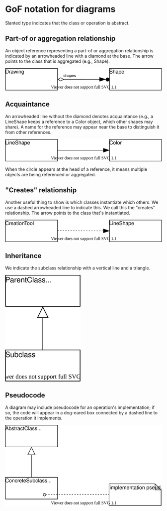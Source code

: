 # GoF notation for diagrams

Slanted type indicates that the class or operation is abstract.

## Part-of or aggregation relationship

An object reference representing a part-of or aggregation relationship is indicated by an arrowheaded line with a diamond at the base. The arrow points to the class that is aggregated (e.g., Shape).

<img src="aggregation.svg">

## Acquaintance

An arrowheaded line without the diamond denotes acquaintance (e.g., a LineShape keeps a reference to a Color object, which other shapes may share). A name for the reference may appear near the base to distinguish it from other references.

<img src="acquaintance.svg">

When the circle appears at the head of a reference, it means multiple objects are being referenced or aggregated.

## "Creates" relationship

Another useful thing to show is which classes instantiate which others. We use a dashed arrowheaded line to indicate this. We call this the "creates" relationship. The arrow points to the class that's instantiated.

<img src="creates.svg">

## Inheritance

We indicate the subclass relationship with a vertical line and a triangle.

<img src="inheritance.svg">

## Pseudocode

A diagram may include pseudocode for an operation's implementation; if so, the code will appear in a dog-eared box connected by a dashed line to the operation it implements.

<img src="pseudocode.svg">

